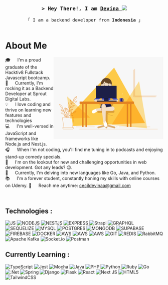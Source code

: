  <h3 align="center">
        <samp>&gt; Hey There!, I am
                <b><a target="_blank" href="https://alsiam.com">Devina </a></b> 
                <img src="https://media.giphy.com/media/hvRJCLFzcasrR4ia7z/giphy.gif" width="25px"> 
        </samp>
</h3>

<p align="center"> 
  <samp>
    「 I am a backend developer from <b>Indonesia</b> 」
    <br>
    <br>
  </samp>
</p>

# About Me
<p>
 <img align="right" width="350" src="/assets/programmer.gif" alt="Coding gif" />
  
 🎓 &emsp; I'm a proud graduate of the Hacktiv8 Fullstack Javascript bootcamp. <br/>
 💼 &emsp; Currently, I'm rocking it as a Backend Developer at Sprout Digital Labs.<br/>
 💡 &emsp; I love coding and thrive on learning new features and technologies <br/>
 💻 &emsp; I'm well-versed in JavaScript and frameworks like Node.js and Nest.js.<br/>
 🎧 &emsp; When I'm not coding, you'll find me tuning in to podcasts and enjoying stand-up comedy specials.<br/>
 📧 &emsp; I'm on the lookout for new and challenging opportunities in web development. Got any leads? 😉.<br/>
 🚀 &emsp; Currently, I'm delving into new languages like Go, Java, and Python.<br/>
 📚 &emsp; I'm a forever student, constantly honing my skills with online courses on Udemy.
 💬 &emsp; Reach me anytime: cecildevinaa@gmail.com</br>
</p>
 
</br>

## Technologies :
![JS](https://img.shields.io/badge/javascript-3d3d3d?style=for-the-badge&logo=javascript&logoColor=white
)
![NODEJS](https://img.shields.io/badge/nodejs-388E3C?style=for-the-badge&logo=node.js&logoColor=white
)
![NESTJS](https://img.shields.io/badge/nestjs-F50057?style=for-the-badge&logo=nestjs&logoColor=white
)
![EXPRESS](https://img.shields.io/badge/express-C0BABA?style=for-the-badge&logo=javascript&logoColor=white
)
![Strapi](https://img.shields.io/badge/strapi-%232E7EEA.svg?style=for-the-badge&logo=strapi&logoColor=white)
![GRAPHQL](https://img.shields.io/badge/graphql-cd168f?style=for-the-badge&logo=graphql&logoColor=white
)
![SEQUELIZE](https://img.shields.io/badge/sequelize-1b4a80?style=for-the-badge&logo=sequelize&logoColor=white
)
![MYSQL](https://img.shields.io/badge/mysql-2773b8?style=for-the-badge&logo=mysql&logoColor=white
)
![POSTGRES](https://img.shields.io/badge/postgresql-5b7a93?style=for-the-badge&logo=postgresql&logoColor=white
)
![MONGODB](https://img.shields.io/badge/mongodb-14ab54?style=for-the-badge&logo=mongodb&logoColor=white
)
![SUPABASE](https://img.shields.io/badge/supabase-24a464?style=for-the-badge&logo=supabase&logoColor=white
)
![FIREBASE](https://img.shields.io/badge/firebase-fab922?style=for-the-badge&logo=firebase&logoColor=white
)
![DOCKER](https://img.shields.io/badge/docker-2a81b1?style=for-the-badge&logo=docker&logoColor=white
)
![AWS](https://img.shields.io/badge/aws-lambda-242c3c?style=for-the-badge&logo=amazon-aws&logoColor=white
)
![AWS](https://img.shields.io/badge/aws-sqs-242c3c?style=for-the-badge&logo=amazon-aws&logoColor=white
)
![AWS](https://img.shields.io/badge/aws-ec2-242c3c?style=for-the-badge&logo=amazon-aws&logoColor=white
)
![GIT](https://img.shields.io/badge/git-ee5234?style=for-the-badge&logo=git&logoColor=white
)
![REDIS](https://img.shields.io/badge/redis-ee5234?style=for-the-badge&logo=redis&logoColor=white
)
![RabbitMQ](https://img.shields.io/badge/Rabbitmq-FF6600?style=for-the-badge&logo=rabbitmq&logoColor=white)
![Apache Kafka](https://img.shields.io/badge/Apache%20Kafka-000?style=for-the-badge&logo=apachekafka)
![Socket.io](https://img.shields.io/badge/Socket.io-black?style=for-the-badge&logo=socket.io&badgeColor=010101)
![Postman](https://img.shields.io/badge/Postman-FF6C37?style=for-the-badge&logo=postman&logoColor=white)


## Currently Learning :
![TypeScript](https://img.shields.io/badge/typescript-%23007ACC.svg?style=for-the-badge&logo=typescript&logoColor=white)
![Jest](https://img.shields.io/badge/-jest-%23C21325?style=for-the-badge&logo=jest&logoColor=white)
![Mocha](https://img.shields.io/badge/-mocha-%238D6748?style=for-the-badge&logo=mocha&logoColor=white)
![Java](https://img.shields.io/badge/java-%23ED8B00.svg?style=for-the-badge&logo=openjdk&logoColor=white)
![PHP](https://img.shields.io/badge/php-%23777BB4.svg?style=for-the-badge&logo=php&logoColor=white)
![Python](https://img.shields.io/badge/python-3670A0?style=for-the-badge&logo=python&logoColor=ffdd54)
![Ruby](https://img.shields.io/badge/ruby-%23CC342D.svg?style=for-the-badge&logo=ruby&logoColor=white) 
![Go](https://img.shields.io/badge/go-%2300ADD8.svg?style=for-the-badge&logo=go&logoColor=white)
![.Net](https://img.shields.io/badge/.NET-5C2D91?style=for-the-badge&logo=.net&logoColor=white)
![Spring](https://img.shields.io/badge/spring-%236DB33F.svg?style=for-the-badge&logo=spring&logoColor=white)
![Django](https://img.shields.io/badge/django-%23092E20.svg?style=for-the-badge&logo=django&logoColor=white)
![Flask](https://img.shields.io/badge/flask-%23000.svg?style=for-the-badge&logo=flask&logoColor=white)
![React](https://img.shields.io/badge/react-%2320232a.svg?style=for-the-badge&logo=react&logoColor=%2361DAFB)
![Next JS](https://img.shields.io/badge/Next-black?style=for-the-badge&logo=next.js&logoColor=white)
![HTML5](https://img.shields.io/badge/html5-%23E34F26.svg?style=for-the-badge&logo=html5&logoColor=white)
![TailwindCSS](https://img.shields.io/badge/tailwindcss-%2338B2AC.svg?style=for-the-badge&logo=tailwind-css&logoColor=white)
